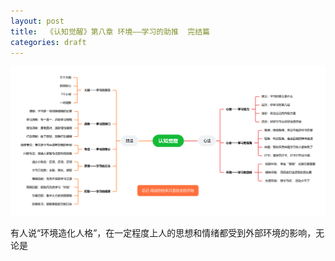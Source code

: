 ```yaml
---
layout: post
title:  《认知觉醒》第八章 环境——学习的助推  完结篇
categories: draft
---
```


![脑图认知觉醒-环境.PNG](/assets/%E8%84%91%E5%9B%BE%E8%AE%A4%E7%9F%A5%E8%A7%89%E9%86%92-%E7%8E%AF%E5%A2%83.PNG)

有人说“环境造化人格”，在一定程度上人的思想和情绪都受到外部环境的影响，无论是
<!--stackedit_data:
eyJoaXN0b3J5IjpbLTE4NTgxMzQzNjhdfQ==
-->